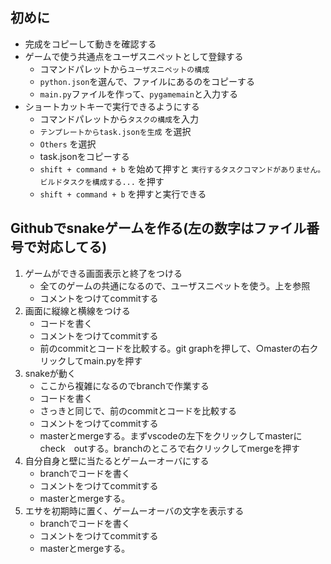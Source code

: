 ## 初めに
- 完成をコピーして動きを確認する
- ゲームで使う共通点をユーザスニペットとして登録する
  - コマンドパレットから`ユーザスニペットの構成`
  - `python.json`を選んで、ファイルにあるのをコピーする
  - `main.py`ファイルを作って、`pygamemain`と入力する
- ショートカットキーで実行できるようにする
  - コマンドパレットから`タスクの構成`を入力
  - `テンプレートからtask.jsonを生成` を選択
  - `Others` を選択
  - task.jsonをコピーする
  - `shift + command + b` を始めて押すと `実行するタスクコマンドがありません。ビルドタスクを構成する...` を押す
  - `shift + command + b` を押すと実行できる

## Githubでsnakeゲームを作る(左の数字はファイル番号で対応してる)

1. ゲームができる画面表示と終了をつける
    - 全てのゲームの共通になるので、ユーザスニペットを使う。上を参照
    - コメントをつけてcommitする
2. 画面に縦線と横線をつける
    - コードを書く
    - コメントをつけてcommitする
    - 前のcommitとコードを比較する。git graphを押して、○masterの右クリックしてmain.pyを押す
3. snakeが動く
    - ここから複雑になるのでbranchで作業する
    - コードを書く
    - さっきと同じで、前のcommitとコードを比較する
    - コメントをつけてcommitする
    - masterとmergeする。まずvscodeの左下をクリックしてmasterにcheck　outする。branchのところで右クリックしてmergeを押す
4. 自分自身と壁に当たるとゲームーオーバにする
    - branchでコードを書く
    - コメントをつけてcommitする
    - masterとmergeする。
6. エサを初期時に置く、ゲームーオーバの文字を表示する
    - branchでコードを書く
    - コメントをつけてcommitする
    - masterとmergeする。

